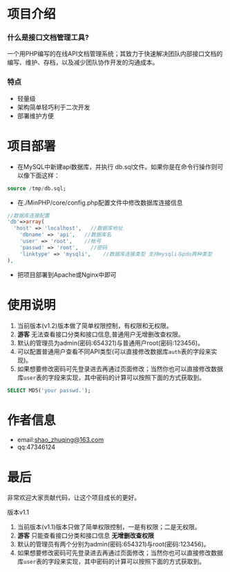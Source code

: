 项目介绍
========
### 什么是接口文档管理工具?
一个用PHP编写的在线API文档管理系统；其致力于快速解决团队内部接口文档的编写、维护、存档，以及减少团队协作开发的沟通成本。
### 特点
* 轻量级
* 架构简单轻巧利于二次开发
* 部署维护方便

项目部署
========
* 在MySQL中新建api数据库，并执行 db.sql文件。如果你是在命令行操作则可以像下面这样：
```sql
source /tmp/db.sql;
```
* 在./MinPHP/core/config.php配置文件中修改数据库连接信息
```php
//数据库连接配置
'db'=>array(
  'host' => 'localhost',   //数据库地址
    'dbname' => 'api',   //数据库名
    'user' => 'root',    //帐号
    'passwd' => 'root',    //密码
    'linktype' => 'mysqli',    //数据库连接类型 支持mysqli与pdo两种类型
),
```
* 把项目部署到Apache或Nginx中即可

使用说明
========
1. 当前版本(v1.2)版本做了简单权限控制，有权限和无权限。
2. **游客** 无法查看接口分类和接口信息,普通用户无增删改查权限。
3. 默认的管理员为admin(密码:654321)与普通用户root(密码:123456)。
4. 可以配置普通用户查看不同API类型(可以直接修改数据库```auth```表的字段来实现)。
5. 如果想要修改密码可先登录进去再通过页面修改；当然你也可以直接修改数据库```user```表的字段来实现，其中密码的计算可以按照下面的方式获取到。
```sql
SELECT MD5('your passwd.');
```

作者信息
==========
* email:shao_zhuqing@163.com
* qq:47346124

最后
====
非常欢迎大家贡献代码，让这个项目成长的更好。

版本v1.1
1. 当前版本(v1.1)版本只做了简单权限控制，一是有权限；二是无权限。
2. **游客** 只能查看接口分类和接口信息 __无增删改查权限__
3. 默认的管理员有两个分别为admin(密码:654321)与root(密码:123456)。
4. 如果想要修改密码可先登录进去再通过页面修改；当然你也可以直接修改数据库```user```表的字段来实现，其中密码的计算可以按照下面的方式获取到。
